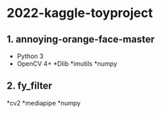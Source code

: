 # 2022-kaggle-toyproject
 
## 1. annoying-orange-face-master
* Python 3
* OpenCV 4+
*Dlib
*imutils
*numpy

## 2. fy_filter
*cv2
*mediapipe
*numpy

